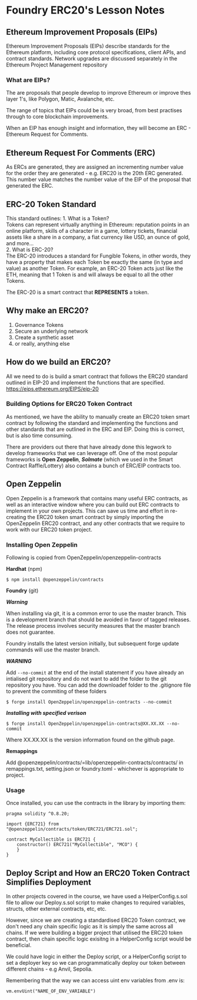 # Foundry ERC20's Lesson Notes

## Ethereum Improvement Proposals (EIPs)

Ethereum Improvement Proposals (EIPs) describe standards for the Ethereum platform, including core protocol specifications, client APIs, and contract standards. Network upgrades are discussed separately in the Ethereum Project Management repository

### What are EIPs?

The are proposals that people develop to improve Ethereum or improve thes layer 1's, like Polygon, Matic, Avalanche, etc.

The range of topics that EIPs could be is very broad, from best practises through to core blockchain improvements.

When an EIP has enough insight and information, they will become an ERC - Ethereum Request for Comments.

## Ethereum Request For Comments (ERC)

As ERCs are generated, they are assigned an incrementing number value for the order they are generated - e.g. ERC20 is the 20th ERC generated. This number value matches the number value of the EIP of the proposal that generated the ERC.

## ERC-20 Token Standard

This standard outlines: 1. What is a Token?<br>
Tokens can represent virtually anything in Ethereum: reputation points in an online platform, skills of a character in a game, lottery tickets, financial assets like a share in a company, a fiat currency like USD, an ounce of gold, and more...<br> 2. What is ERC-20?<br>
The ERC-20 introduces a standard for Fungible Tokens, in other words, they have a property that makes each Token be exactly the same (in type and value) as another Token. For example, an ERC-20 Token acts just like the ETH, meaning that 1 Token is and will always be equal to all the other Tokens.

The ERC-20 is a smart contract that **REPRESENTS** a token.

## Why make an ERC20?

1. Governance Tokens
2. Secure an underlying network
3. Create a synthetic asset
4. or really, anything else

## How do we build an ERC20?

All we need to do is build a smart contract that follows the ERC20 standard outlined in EIP-20 and implement the functions that are specified.
https://eips.ethereum.org/EIPS/eip-20

### Building Options for ERC20 Token Contract

As mentioned, we have the ability to manually create an ERC20 token smart contract by following the standard and implementing the functions and other standards that are outlined in the ERC and EIP. Doing this is correct, but is also time consuming.

There are providers out there that have already done this legwork to develop frameworks that we can leverage off. One of the most popular frameworks is **Open Zeppelin**, **_Solmate_** (which we used in the Smart Contract Raffle/Lottery) also contains a bunch of ERC/EIP contracts too.

## Open Zeppelin

Open Zeppelin is a framework that contains many useful ERC contracts, as well as an interactive window where you can build out ERC contracts to implement in your own projects.
This can save us time and effort in re-creating the ERC20 token smart contract by simply importing the OpenZeppelin ERC20 contract, and any other contracts that we require to work with our ERC20 token project.

### Installing Open Zeppelin

Following is copied from OpenZeppelin/openzeppelin-contracts

**Hardhat** (npm)

```shell
$ npm install @openzeppelin/contracts
```

**Foundry** (git)

**_Warning_**

When installing via git, it is a common error to use the master branch. This is a development branch that should be avoided in favor of tagged releases. The release process involves security measures that the master branch does not guarantee.

Foundry installs the latest version initially, but subsequent forge update commands will use the master branch.

**_WARNING_**

Add `--no-commit` at the end of the install statement if you have already an intialised git repository and do not want to add the folder to the git repository you have. You can add the downloadef folder to the .gitignore file to prevent the commiting of these folders

```shell
$ forge install OpenZeppelin/openzeppelin-contracts --no-commit
```

**_Installing with specified verison_**

```shell
$ forge install OpenZeppelin/openzeppelin-contracts@XX.XX.XX --no-commit
```

Where XX.XX.XX is the version information found on the github page.

**Remappings**

Add @openzeppelin/contracts/=lib/openzeppelin-contracts/contracts/ in remappings.txt, setting.json or foundry.toml - whichever is appropriate to project.

### Usage

Once installed, you can use the contracts in the library by importing them:

    pragma solidity ^0.8.20;

    import {ERC721} from "@openzeppelin/contracts/token/ERC721/ERC721.sol";

    contract MyCollectible is ERC721 {
        constructor() ERC721("MyCollectible", "MCO") {
        }
    }

## Deploy Script and How an ERC20 Token Contract Simplifies Deployment

In other projects covered in the course, we have used a HelperConfig.s.sol file to allow our Deploy.s.sol script to make changes to required variables, structs, other external contracts, etc, etc.

However, since we are creating a standardised ERC20 Token contract, we don't need any chain specific logic as it is simply the same across all chains. If we were building a bigger project that utilised the ERC20 token contract, then chain specific logic exisitng in a HelperConfig script would be beneficial.

We could have logic in either the Deploy script, or a HelperConfig script to set a deployer key so we can programmatically deploy our token between different chains - e.g Anvil, Sepolia.

Remembering that the way we can access uint env variables from .env is:

`vm.envUint("NAME_OF_ENV_VARIABLE")`
